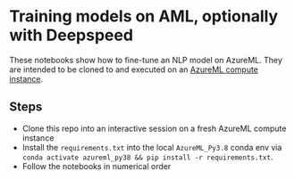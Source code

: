 # Training models on AML, optionally with Deepspeed

These notebooks show how to fine-tune an NLP model on AzureML. They are intended to be cloned to and executed on an [AzureML compute instance].

## Steps

- Clone this repo into an interactive session on a fresh AzureML compute instance 
- Install the `requirements.txt` into the local `AzureML_Py3.8` conda env via `conda activate azureml_py38 && pip install -r requirements.txt`.
- Follow the notebooks in numerical order







[AzureML compute instance]: https://docs.microsoft.com/en-us/azure/machine-learning/concept-compute-instance

